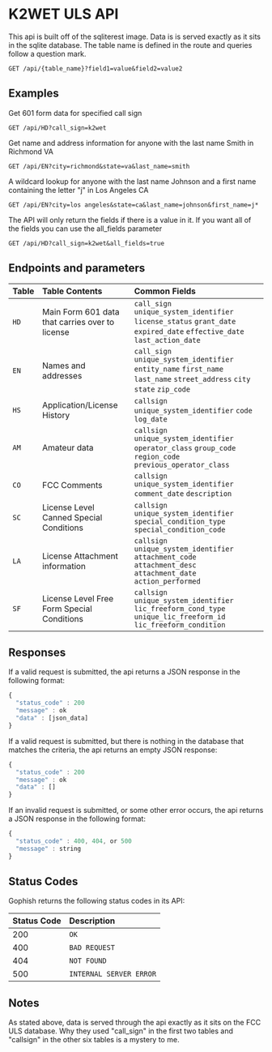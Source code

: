 # K2WET ULS API

This api is built off of the sqliterest image. Data is is served exactly as it sits in the sqlite database. The table name is defined in the route and queries follow a question mark.
```http
GET /api/{table_name}?field1=value&field2=value2
```

## Examples

Get 601 form data for specified call sign 
```http
GET /api/HD?call_sign=k2wet
```
Get name and address information for anyone with the last name Smith in Richmond VA
```http
GET /api/EN?city=richmond&state=va&last_name=smith
```
A wildcard lookup for anyone with the last name Johnson and a first name containing the letter "j" in Los Angeles CA
```http
GET /api/EN?city=los angeles&state=ca&last_name=johnson&first_name=j*
```
The API will only return the fields if there is a value in it. If you want all of the fields you can use the all_fields parameter
```http
GET /api/HD?call_sign=k2wet&all_fields=true
```

## Endpoints and parameters

| Table | Table Contents | Common Fields
| :--- | :--- | :--- |
| `HD` | Main Form 601 data that carries over to license  | `call_sign` `unique_system_identifier` `license_status` `grant_date` `expired_date` `effective_date` `last_action_date`|
| `EN` | Names and addresses | `call_sign` `unique_system_identifier` `entity_name` `first_name` `last_name` `street_address` `city` `state` `zip_code`|
| `HS` | Application/License History  | `callsign` `unique_system_identifier` `code` `log_date` |
| `AM` | Amateur data  | `callsign` `unique_system_identifier` `operator_class` `group_code` `region_code` `previous_operator_class`|
| `CO` | FCC Comments  | `callsign` `unique_system_identifier` `comment_date` `description` |
| `SC` | License Level Canned Special Conditions  | `callsign` `unique_system_identifier` `special_condition_type` `special_condition_code` |
| `LA` | License Attachment information | `callsign` `unique_system_identifier` `attachment_code` `attachment_desc` `attachment_date` `action_performed` |
| `SF` | License Level Free Form Special Conditions  | `callsign` `unique_system_identifier` `lic_freeform_cond_type` `unique_lic_freeform_id` `lic_freeform_condition` |

## Responses
If a valid request is submitted, the api returns a JSON response in the following format:
```javascript
{
  "status_code" : 200
  "message" : ok
  "data" : [json_data]
}
```
If a valid request is submitted, but there is nothing in the database that matches the criteria, the api returns an empty JSON response:
```javascript
{
  "status_code" : 200
  "message" : ok
  "data" : []
}
```

If an invalid request is submitted, or some other error occurs, the api returns a JSON response in the following format:

```javascript
{
  "status_code" : 400, 404, or 500
  "message" : string
}
```

## Status Codes

Gophish returns the following status codes in its API:

| Status Code | Description |
| :--- | :--- |
| 200 | `OK` |
| 400 | `BAD REQUEST` |
| 404 | `NOT FOUND` |
| 500 | `INTERNAL SERVER ERROR` |

## Notes

As stated above, data is served through the api exactly as it sits on the FCC ULS database. Why they used "call_sign" in the first two tables and "callsign" in the other six tables is a mystery to me. 
